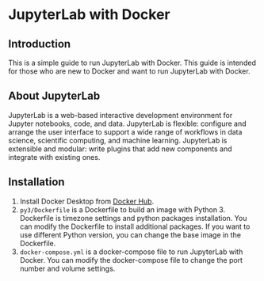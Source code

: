# JupyterLab with Docker

## Introduction
This is a simple guide to run JupyterLab with Docker. This guide is intended for those who are new to Docker and want to run JupyterLab with Docker.

## About JupyterLab
JupyterLab is a web-based interactive development environment for Jupyter notebooks, code, and data. JupyterLab is flexible: configure and arrange the user interface to support a wide range of workflows in data science, scientific computing, and machine learning. JupyterLab is extensible and modular: write plugins that add new components and integrate with existing ones.

## Installation
1. Install Docker Desktop from [Docker Hub](https://hub.docker.com/).
2. `py3/Dockerfile` is a Dockerfile to build an image with Python 3. Dockerfile is timezone settings and python packages installation. You can modify the Dockerfile to install additional packages. If you want to use different Python version, you can change the base image in the Dockerfile.
3. `docker-compose.yml` is a docker-compose file to run JupyterLab with Docker. You can modify the docker-compose file to change the port number and volume settings.